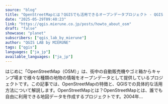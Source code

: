 ```yaml
---
source: "blog"
title: "OpenStreetMapとは？QGISでも活用できるオープンデータプロジェクト - QGIS LAB by MIERUNE"
date: "2025-05-29T09:40:23"
link: "https://qgis.mierune.co.jp/posts/howto_about_osm"
draft: "false"
showcase: "planet"
subscribers: ["qgis_lab_by_mierune"]
author: "QGIS LAB by MIERUNE"
tags: ["qgis"]
languages: ["ja_jp"]
available_languages: ["ja_jp"]
---
```


はじめに「OpenStreetMap（OSM）」は、街中の自動販売機やゴミ箱からキャンプ場まで様々な種類の地物の情報をオープンデータとして提供しているプロジェクトです。この記事では、OpenStreetMapの特徴と、QGISでの具体的な活用方法について解説します。OpenStreetMapとは？OpenStreetMapとは、誰でも自由に利用できる地図データを作成するプロジェクトです。2004年...
